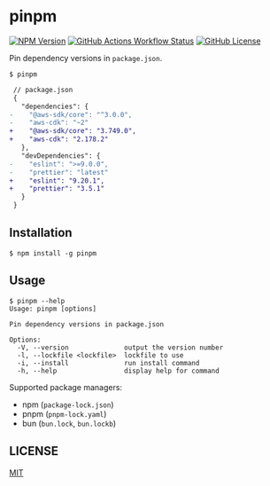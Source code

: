 # pinpm

[![NPM Version](https://img.shields.io/npm/v/pinpm)](https://www.npmjs.com/package/pinpm)
[![GitHub Actions Workflow Status](https://img.shields.io/github/actions/workflow/status/koki-develop/pinpm/release-please.yml)](https://github.com/koki-develop/pinpm/actions/workflows/release-please.yml)
[![GitHub License](https://img.shields.io/github/license/koki-develop/pinpm)](./LICENSE)

Pin dependency versions in `package.json`.

```console
$ pinpm
```

```diff
 // package.json
 {
   "dependencies": {
-    "@aws-sdk/core": "^3.0.0",
-    "aws-cdk": "~2"
+    "@aws-sdk/core": "3.749.0",
+    "aws-cdk": "2.178.2"
   },
   "devDependencies": {
-    "eslint": ">=9.0.0",
-    "prettier": "latest"
+    "eslint": "9.20.1",
+    "prettier": "3.5.1"
   }
 }
```

## Installation

```console
$ npm install -g pinpm
```

## Usage

```console
$ pinpm --help
Usage: pinpm [options]

Pin dependency versions in package.json

Options:
  -V, --version              output the version number
  -l, --lockfile <lockfile>  lockfile to use
  -i, --install              run install command
  -h, --help                 display help for command
```

Supported package managers:

- npm (`package-lock.json`)
- pnpm (`pnpm-lock.yaml`)
- bun (`bun.lock`, `bun.lockb`)

## LICENSE

[MIT](./LICENSE)
